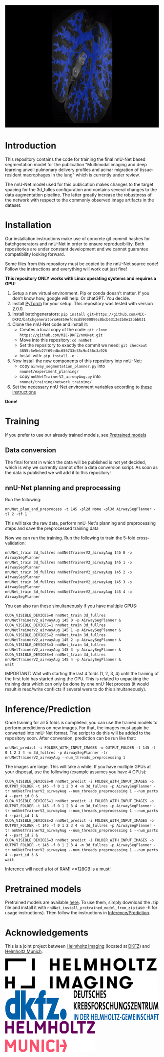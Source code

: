 <img src="images/lung_example.gif" height="400px" />

# Introduction

This repository contains the code for training the final nnU-Net based segmentation model for the publication 
"Multimodal imaging and deep learning unveil pulmonary delivery profiles and acinar migration of tissue-resident 
macrophages in the lung" which is currently under review.

The nnU-Net model used for this publication makes changes to the target spacing for the 3d_fulles configuration and 
contains several changes to the data augmentation pipeline. The latter greatly increase the robustness of the network 
with respect to the commonly observed image artifacts in the dataset.

# Installation
Our installation instructions make use of concrete git commit hashes for batchgenerators and nnU-Net in order to 
ensure reproducibility. Both repositories are under constant development and we cannot guarantee compatibility looking 
forward.

Some files from this repository must be copied to the nnU-Net source code! Follow the instructions and everything will 
work out just fine!

**This repository ONLY works with Linux operating systems and requires a GPU!**

1) Setup a new virtual environment. Pip or conda doesn't matter. If you don't know how, google will help. Or chatGPT. You decide.
2) Install [PyTorch](https://pytorch.org/get-started/locally/) for your setup. This repository was tested with version 2.0.0.
3) Install batchgenerators: `pip install git+https://github.com/MIC-DKFZ/batchgenerators#6859efd8cd59000896c0bcb6313e2b8e12bbb031`
4) Clone the nnU-Net code and install it:
   - Creates a local copy of the code: `git clone https://github.com/MIC-DKFZ/nnUNet.git`
   - Move into this repository: `cd nnUNet`
   - Set the repository to exactly the commit we need: `git checkout 3855c6e5eb27f69edbc656733e35c9c456c3a926`
   - Install with: `pip install -e .`
5) Now install the new components of this repository into nnU-Net:
   - copy `airway_segmentation_planner.py` into `nnunet/experiment_planning/`
   - copy `nnUNetTrainerV2_airwayAug.py` into `nnunet/training/network_training/`
6) Set the necessary nnU-Net environment variables according to [these instructions](https://github.com/MIC-DKFZ/nnUNet/blob/nnunetv1/documentation/setting_up_paths.md)

**Done!**

# Training
If you prefer to use our already trained models, see [Pretrained models](#pretrained-models)
## Data conversion
The final format in which the data will be published is not yet decided, which is why we currently cannot offer a 
data conversion script. As soon as the data is published we will add it to this repository!

## nnU-Net planning and preprocessing
Run the following:
```commandline
nnUNet_plan_and_preprocess -t 145 -pl2d None -pl3d AirwaySegPlanner -tl 2 -tf 1
```
This will take the raw data, perform nnU-Net's planning and preprocessing steps and save the preprocessed training data

Now we can run the training. Run the following to train the 5-fold cross-validation:
```commandline
nnUNet_train 3d_fullres nnUNetTrainerV2_airwayAug 145 0 -p AirwaySegPlanner
nnUNet_train 3d_fullres nnUNetTrainerV2_airwayAug 145 1 -p AirwaySegPlanner
nnUNet_train 3d_fullres nnUNetTrainerV2_airwayAug 145 2 -p AirwaySegPlanner
nnUNet_train 3d_fullres nnUNetTrainerV2_airwayAug 145 3 -p AirwaySegPlanner
nnUNet_train 3d_fullres nnUNetTrainerV2_airwayAug 145 4 -p AirwaySegPlanner
```
You can also run these simultaneously if you have multiple GPUS:
```commandline
CUDA_VISIBLE_DEVICES=0 nnUNet_train 3d_fullres nnUNetTrainerV2_airwayAug 145 0 -p AirwaySegPlanner &
CUDA_VISIBLE_DEVICES=1 nnUNet_train 3d_fullres nnUNetTrainerV2_airwayAug 145 1 -p AirwaySegPlanner &
CUDA_VISIBLE_DEVICES=2 nnUNet_train 3d_fullres nnUNetTrainerV2_airwayAug 145 2 -p AirwaySegPlanner &
CUDA_VISIBLE_DEVICES=3 nnUNet_train 3d_fullres nnUNetTrainerV2_airwayAug 145 3 -p AirwaySegPlanner &
CUDA_VISIBLE_DEVICES=4 nnUNet_train 3d_fullres nnUNetTrainerV2_airwayAug 145 4 -p AirwaySegPlanner &
wait
```
IMPORTANT: Wait with starting the last 4 folds (1, 2, 3, 4) until the training of the first fold has started using the 
GPU. This is related to unpacking the training data which can only be done by one nnU-Net process (it would result in 
read/write conflicts if several were to do this simultaneously).

# Inference/Prediction
Once training for all 5 folds is completed, you can use the trained models to perform predictions on new images. For that, 
the images must again be converted into nnU-Net format. The script to do this will be added to the repository soon.
After conversion, prediction can be run like that:

```commandline
nnUNet_predict -i FOLDER_WITH_INPUT_IMAGES -o OUTPUT_FOLDER -t 145 -f 0 1 2 3 4 -m 3d_fullres -p AirwaySegPlanner -tr nnUNetTrainerV2_airwayAug --num_threads_preprocessing 1
```
The images are large. This will take a while. If you have multiple GPUs at your disposal, use the following (example assumes you have 4 GPUs):
```commandline
CUDA_VISIBLE_DEVICES=0 nnUNet_predict -i FOLDER_WITH_INPUT_IMAGES -o OUTPUT_FOLDER -t 145 -f 0 1 2 3 4 -m 3d_fullres -p AirwaySegPlanner -tr nnUNetTrainerV2_airwayAug --num_threads_preprocessing 1 --num_parts 4 --part_id 0 & 
CUDA_VISIBLE_DEVICES=1 nnUNet_predict -i FOLDER_WITH_INPUT_IMAGES -o OUTPUT_FOLDER -t 145 -f 0 1 2 3 4 -m 3d_fullres -p AirwaySegPlanner -tr nnUNetTrainerV2_airwayAug --num_threads_preprocessing 1 --num_parts 4 --part_id 1 & 
CUDA_VISIBLE_DEVICES=2 nnUNet_predict -i FOLDER_WITH_INPUT_IMAGES -o OUTPUT_FOLDER -t 145 -f 0 1 2 3 4 -m 3d_fullres -p AirwaySegPlanner -tr nnUNetTrainerV2_airwayAug --num_threads_preprocessing 1 --num_parts 4 --part_id 2 & 
CUDA_VISIBLE_DEVICES=3 nnUNet_predict -i FOLDER_WITH_INPUT_IMAGES -o OUTPUT_FOLDER -t 145 -f 0 1 2 3 4 -m 3d_fullres -p AirwaySegPlanner -tr nnUNetTrainerV2_airwayAug --num_threads_preprocessing 1 --num_parts 4 --part_id 3 &
wait 
```

Inference will need a lot of RAM! >=128GB is a must!

# Pretrained models
Pretrained models are available [here](https://zenodo.org/record/7892040). To use them, simply download the .zip file 
and install it with 
`nnUNet_install_pretrained_model_from_zip` (use -h for usage instructions). Then follow the instructions in 
[Inference/Prediction](#inferenceprediction).

# Acknowledgements
This is a joint project between [Helmholtz Imaging](http://helmholtz-imaging.de) 
(located at [DKFZ](https://www.dkfz.de/en/mic/index.php)) and [Helmholtz Munich](https://www.helmholtz-munich.de/en).

<img src="images/HI_Logo.png" height="100px" />
<img src="images/dkfz_logo.png" height="100px" />
<img src="images/Helmholtz_Munich_Logo.jpg" height="100px" />

